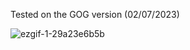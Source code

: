Tested on the GOG version (02/07/2023)

![ezgif-1-29a23e6b5b](https://github.com/Lyall/UltrawidePatches/assets/695941/f423595a-cb02-4588-906e-aad3a042ed3b)
